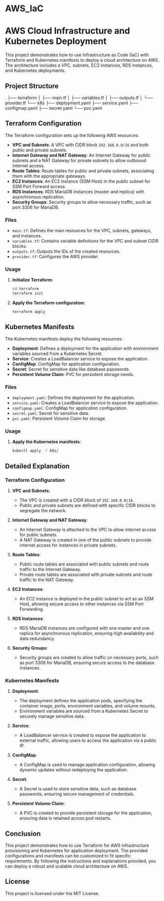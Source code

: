 # AWS_IaC


# AWS Cloud Infrastructure and Kubernetes Deployment

This project demonstrates how to use Infrastructure as Code (IaC) with Terraform and Kubernetes manifests to deploy a cloud architecture on AWS. The architecture includes a VPC, subnets, EC2 instances, RDS instances, and Kubernetes deployments.

## Project Structure

. ├── terraform │ ├── main.tf │ ├── variables.tf │ ├── outputs.tf │ └── provider.tf └── k8s ├── deployment.yaml ├── service.yaml ├── configmap.yaml ├── secret.yaml └── pvc.yaml

## Terraform Configuration

The Terraform configuration sets up the following AWS resources:

- **VPC and Subnets**: A VPC with CIDR block `192.168.0.0/16` and both public and private subnets.
- **Internet Gateway and NAT Gateway**: An Internet Gateway for public subnets and a NAT Gateway for private subnets to allow outbound internet access.
- **Route Tables**: Route tables for public and private subnets, associating them with the appropriate gateways.
- **EC2 Instances**: An EC2 instance (SSM Host) in the public subnet for SSM Port Forward access.
- **RDS Instances**: RDS MariaDB instances (master and replica) with asynchronous replication.
- **Security Groups**: Security groups to allow necessary traffic, such as port 3306 for MariaDB.

### Files

- `main.tf`: Defines the main resources for the VPC, subnets, gateways, and instances.
- `variables.tf`: Contains variable definitions for the VPC and subnet CIDR blocks.
- `outputs.tf`: Outputs the IDs of the created resources.
- `provider.tf`: Configures the AWS provider.

### Usage

1. **Initialize Terraform**:
    ```sh
    cd terraform
    terraform init
    ```

2. **Apply the Terraform configuration**:
    ```sh
    terraform apply
    ```

## Kubernetes Manifests

The Kubernetes manifests deploy the following resources:

- **Deployment**: Defines a deployment for the application with environment variables sourced from a Kubernetes Secret.
- **Service**: Creates a LoadBalancer service to expose the application.
- **ConfigMap**: ConfigMap for application configuration.
- **Secret**: Secret for sensitive data like database passwords.
- **Persistent Volume Claim**: PVC for persistent storage needs.

### Files

- `deployment.yaml`: Defines the deployment for the application.
- `service.yaml`: Creates a LoadBalancer service to expose the application.
- `configmap.yaml`: ConfigMap for application configuration.
- `secret.yaml`: Secret for sensitive data.
- `pvc.yaml`: Persistent Volume Claim for storage.

### Usage

1. **Apply the Kubernetes manifests**:
    ```sh
    kubectl apply -f k8s/
    ```

## Detailed Explanation

### Terraform Configuration

1. **VPC and Subnets**:
   - The VPC is created with a CIDR block of `192.168.0.0/16`.
   - Public and private subnets are defined with specific CIDR blocks to segregate the network.

2. **Internet Gateway and NAT Gateway**:
   - An Internet Gateway is attached to the VPC to allow internet access for public subnets.
   - A NAT Gateway is created in one of the public subnets to provide internet access for instances in private subnets.

3. **Route Tables**:
   - Public route tables are associated with public subnets and route traffic to the Internet Gateway.
   - Private route tables are associated with private subnets and route traffic to the NAT Gateway.

4. **EC2 Instances**:
   - An EC2 instance is deployed in the public subnet to act as an SSM Host, allowing secure access to other instances via SSM Port Forwarding.

5. **RDS Instances**:
   - RDS MariaDB instances are configured with one master and one replica for asynchronous replication, ensuring high availability and data redundancy.

6. **Security Groups**:
   - Security groups are created to allow traffic on necessary ports, such as port 3306 for MariaDB, ensuring secure access to the database instances.

### Kubernetes Manifests

1. **Deployment**:
   - The deployment defines the application pods, specifying the container image, ports, environment variables, and volume mounts.
   - Environment variables are sourced from a Kubernetes Secret to securely manage sensitive data.

2. **Service**:
   - A LoadBalancer service is created to expose the application to external traffic, allowing users to access the application via a public IP.

3. **ConfigMap**:
   - A ConfigMap is used to manage application configuration, allowing dynamic updates without redeploying the application.

4. **Secret**:
   - A Secret is used to store sensitive data, such as database passwords, ensuring secure management of credentials.

5. **Persistent Volume Claim**:
   - A PVC is created to provide persistent storage for the application, ensuring data is retained across pod restarts.

## Conclusion

This project demonstrates how to use Terraform for AWS infrastructure provisioning and Kubernetes for application deployment. The provided configurations and manifests can be customized to fit specific requirements. By following the instructions and explanations provided, you can deploy a robust and scalable cloud architecture on AWS.

## License

This project is licensed under the MIT License.
